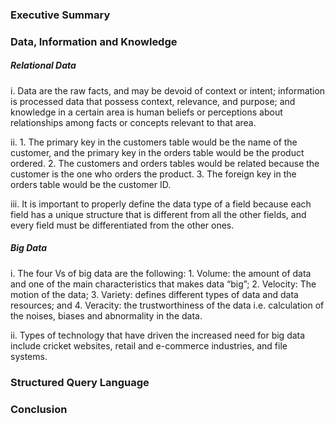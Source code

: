 ### Executive Summary

### Data, Information and Knowledge

##### Relational Data
i. Data are the raw facts, and may be devoid of context or intent; information is processed data that possess context, relevance, and purpose; and knowledge  in a certain area is human beliefs or perceptions about relationships among facts or concepts relevant to that area.

ii. 1. The primary key in the customers table would be the name of the customer, and the primary key in the orders table would be the product ordered. 2. The customers and orders tables would be related because the customer is the one who orders the product. 3. The foreign key in the orders table would be the customer ID. 

iii. It is important to properly define the data type of a field because each field has a unique structure that is different from all the other fields, and every field must be differentiated from the other ones.

##### Big Data
i.  The four Vs of big data are the following: 1. Volume: the amount of data and one of the main characteristics that makes data “big”; 2. Velocity: The motion of the data; 3. Variety: defines different types of data and data resources; and 4. Veracity: the trustworthiness of the data i.e. calculation of the noises, biases and abnormality in the data.

ii. Types of technology that have driven the increased need for big data include cricket websites, retail and e-commerce industries, and file systems.

### Structured Query Language 

### Conclusion
